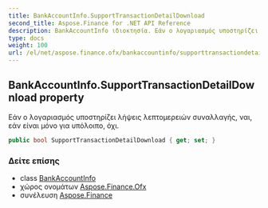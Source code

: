 ```yaml
---
title: BankAccountInfo.SupportTransactionDetailDownload
second_title: Aspose.Finance for .NET API Reference
description: BankAccountInfo ιδιοκτησία. Εάν ο λογαριασμός υποστηρίζει λήψεις λεπτομερειών συναλλαγής ναι εάν είναι μόνο για υπόλοιπο όχι.
type: docs
weight: 100
url: /el/net/aspose.finance.ofx/bankaccountinfo/supporttransactiondetaildownload/
---
```

## BankAccountInfo.SupportTransactionDetailDownload property

Εάν ο λογαριασμός υποστηρίζει λήψεις λεπτομερειών συναλλαγής, ναι, εάν είναι μόνο για υπόλοιπο, όχι.

```csharp
public bool SupportTransactionDetailDownload { get; set; }
```

### Δείτε επίσης

* class [BankAccountInfo](../)
* χώρος ονομάτων [Aspose.Finance.Ofx](../../bankaccountinfo/)
* συνέλευση [Aspose.Finance](../../../)


